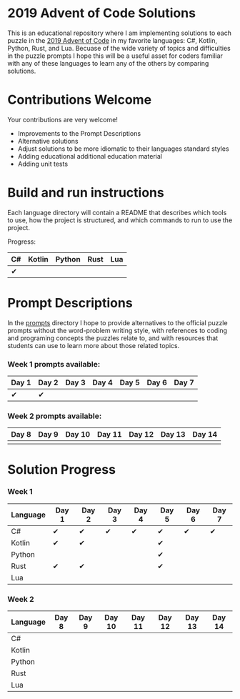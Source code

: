 # 2019 Advent of Code Solutions

This is an educational repository where I am implementing solutions to each puzzle in the [2019 Advent of Code](https://adventofcode.com/2019) in my favorite languages: C#, Kotlin, Python, Rust, and Lua. Becuase of the wide variety of topics and difficulties in the puzzle prompts I hope this will be a useful asset for coders familiar with any of these languages to learn any of the others by comparing solutions. 

# Contributions Welcome

Your contributions are very welcome! 
 * Improvements to the Prompt Descriptions
 * Alternative solutions
 * Adjust solutions to be more idiomatic to their languages standard styles
 * Adding educational additional education material
 * Adding unit tests
 
# Build and run instructions

Each language directory will contain a README that describes which tools to use, how the project is structured, and which commands to run to use the project.

Progress:

| C# | Kotlin | Python | Rust | Lua |
|----|--------|--------|------|-----|
| ✔  |        |        |      |     |


# Prompt Descriptions

In the [prompts](prompts/) directory I hope to provide alternatives to the official puzzle prompts without the word-problem writing style, with references to coding and programing concepts the puzzles relate to, and with resources that students can use to learn more about those related topics.

### Week 1 prompts available:
| Day 1 | Day 2 | Day 3 | Day 4 | Day 5 | Day 6 | Day 7 |
|-------|-------|-------|-------|-------|-------|-------|
| ✔    | ✔     |       |       |       |       |       |

### Week 2 prompts available:
| Day 8 | Day 9 | Day 10 | Day 11 | Day 12 | Day 13 | Day 14 |
|-------|-------|--------|--------|--------|--------|--------|
|       |       |        |        |        |        |        |

# Solution Progress

### Week 1

| Language | Day 1 | Day 2 | Day 3 | Day 4 | Day 5 | Day 6 | Day 7 |
|----------|-------|-------|-------|-------|-------|-------|-------|
| C#       | ✔     | ✔    | ✔     | ✔    | ✔     | ✔    | ✔     |
| Kotlin   | ✔     | ✔    |       |       | ✔     |       |       |
| Python   |       |       |       |       | ✔     |       |       |
| Rust     | ✔     | ✔    |       |       | ✔     |       |       |
| Lua      |       |       |       |       |       |       |       |

### Week 2

| Language | Day 8 | Day 9 | Day 10 | Day 11 | Day 12 | Day 13 | Day 14 |
|----------|-------|-------|--------|--------|--------|--------|--------|
| C#       |       |       |        |        |        |        |        |
| Kotlin   |       |       |        |        |        |        |        |
| Python   |       |       |        |        |        |        |        |
| Rust     |       |       |        |        |        |        |        |
| Lua      |       |       |        |        |        |        |        |

